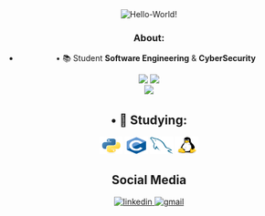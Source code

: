 <div align="center">
<div align="center">

<div align="center">
  <img alt="Hello-World!" src="https://readme-typing-svg.herokuapp.com?font=Edu+TAS+Beginner&size=32&duration=4000&color=808080&center=true&lines=Hi,+I'm+Ferreira!" > 
</div>

  <h3>About:</h3>
  <ul>
    <li> • 📚 Student <strong>Software Engineering</strong> & <strong>CyberSecurity</strong></li>
  </ul>

  <img height="180em" src="https://github-readme-stats.vercel.app/api?username=Ferreira61&show_icons=true&theme=dark&include_all_commits=true&count_private=true"/>
  <img height="180em" src="https://github-readme-stats.vercel.app/api/top-langs/?username=Ferreira61&layout=compact&langs_count=16&theme=dark"/>
  
 <div> <a href="http://www.github.com/brseghese"><img src="https://github-readme-streak-stats.herokuapp.com/?user=Ferreira61&stroke=ffffff&background=171717&ring=3382ed&fire=3382ed&currStreakNum=ffffff&currStreakLabel=3382ed&sideNums=ffffff&sideLabels=ffffff&dates=ffffff&hide_border=true" /></a>  
  
  <h2> • 🔮 <strong>Studying:</strong></h2>
  <p align="center">
    <img height="30" width="40" alt="python-icon" src="https://raw.githubusercontent.com/devicons/devicon/master/icons/python/python-original.svg">
    <img height="30" width="40" alt="c-icon" src="https://raw.githubusercontent.com/devicons/devicon/master/icons/c/c-original.svg">
    <img height="30" width="40" alt="mysql-icon" src="https://raw.githubusercontent.com/devicons/devicon/master/icons/mysql/mysql-original.svg">
    <img height="30" width="40" alt="linux-icon" src="https://raw.githubusercontent.com/devicons/devicon/master/icons/linux/linux-original.svg">
  </p>

  <h2>Social Media</h2>
  <p align="center">
    <a href="https://www.linkedin.com/in/carlos-eduardo-176261277/">
      <img alt="linkedin" src="https://img.shields.io/badge/LinkedIn-00427E?style=for-the-badge&logo=linkedin&logoColor=white" />
    </a>
    <a href="/">
      <img alt="gmail" src="https://img.shields.io/badge/Gmail-E64141?style=for-the-badge&logo=gmail&logoColor=white" />
    </a>
  </p>
</div>

